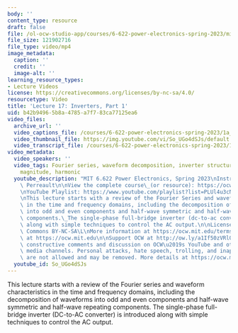 ```yaml
---
body: ''
content_type: resource
draft: false
file: /ol-ocw-studio-app/courses/6-622-power-electronics-spring-2023/mit6_622s23_lecture_17_360p_16_9.mp4
file_size: 121902716
file_type: video/mp4
image_metadata:
  caption: ''
  credit: ''
  image-alt: ''
learning_resource_types:
- Lecture Videos
license: https://creativecommons.org/licenses/by-nc-sa/4.0/
resourcetype: Video
title: 'Lecture 17: Inverters, Part 1'
uid: b42b9496-5b8a-4785-a7f7-83ca77125ea6
video_files:
  archive_url: ''
  video_captions_file: /courses/6-622-power-electronics-spring-2023/1a_zvcYp8QCRz2CnkFFyvrhlyMdc43Usp_transcript.webvtt
  video_thumbnail_file: https://img.youtube.com/vi/So_UGo4dSJs/default.jpg
  video_transcript_file: /courses/6-622-power-electronics-spring-2023/1a_zvcYp8QCRz2CnkFFyvrhlyMdc43Usp_transcript.pdf
video_metadata:
  video_speakers: ''
  video_tags: Fourier series, waveform decomposition, inverter structure, fundamental
    magnitude, harmonic
  youtube_description: "MIT 6.622 Power Electronics, Spring 2023\nInstructor: David\
    \ Perreault\n\nView the complete course\_(or resource): https://ocw.mit.edu/courses/6-622-power-electronics-spring-2023/\L\
    \nYouTube Playlist: https://www.youtube.com/playlist?list=PLUl4u3cNGP62UTc77mJoubhDELSC8lfR0\n\
    \nThis lecture starts with a review of the Fourier Series and waveform characteristics\
    \ in the time and frequency domains, including the decomposition of waveforms\
    \ into odd and even components and half-wave symmetric and half-wave repeating\
    \ components.\_The single-phase full-bridge inverter (dc-to-ac converter) is introduced\
    \ along with simple techniques to control the AC output.\n\nLicense: Creative\
    \ Commons BY-NC-SA\L\nMore information at https://ocw.mit.edu/terms\L\nMore courses\
    \ at https://ocw.mit.edu\n\nSupport OCW at http://ow.ly/a1If50zVRlQ\n\nWe encourage\
    \ constructive comments and discussion on OCW\u2019s YouTube and other social\
    \ media channels. Personal attacks, hate speech, trolling, and inappropriate comments\
    \ are not allowed and may be removed. More details at https://ocw.mit.edu/comments.\n"
  youtube_id: So_UGo4dSJs
---
```

This lecture starts with a review of the Fourier series and waveform characteristics in the time and frequency domains, including the decomposition of waveforms into odd and even components and half-wave symmetric and half-wave repeating components. The single-phase full-bridge inverter (DC-to-AC converter) is introduced along with simple techniques to control the AC output.